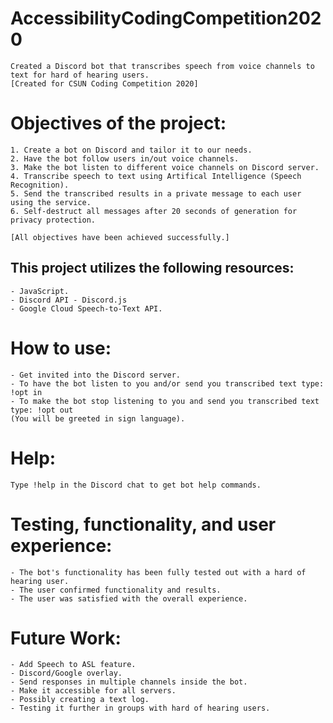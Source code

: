 # AccessibilityCodingCompetition2020 
```
Created a Discord bot that transcribes speech from voice channels to text for hard of hearing users. 
[Created for CSUN Coding Competition 2020]
```

# Objectives of the project:
```
1. Create a bot on Discord and tailor it to our needs.
2. Have the bot follow users in/out voice channels.
3. Make the bot listen to different voice channels on Discord server.
4. Transcribe speech to text using Artifical Intelligence (Speech Recognition).
5. Send the transcribed results in a private message to each user using the service.
6. Self-destruct all messages after 20 seconds of generation for privacy protection.

[All objectives have been achieved successfully.]
```

## This project utilizes the following resources:
```
- JavaScript.
- Discord API - Discord.js
- Google Cloud Speech-to-Text API.
```

# How to use:
```
- Get invited into the Discord server.
- To have the bot listen to you and/or send you transcribed text type: !opt in
- To make the bot stop listening to you and send you transcribed text type: !opt out
(You will be greeted in sign language).
```

# Help:
```
Type !help in the Discord chat to get bot help commands.
```

# Testing, functionality, and user experience:
```
- The bot's functionality has been fully tested out with a hard of hearing user.
- The user confirmed functionality and results.
- The user was satisfied with the overall experience.
```

# Future Work:
```
- Add Speech to ASL feature.
- Discord/Google overlay.
- Send responses in multiple channels inside the bot.
- Make it accessible for all servers.
- Possibly creating a text log.
- Testing it further in groups with hard of hearing users.
```
